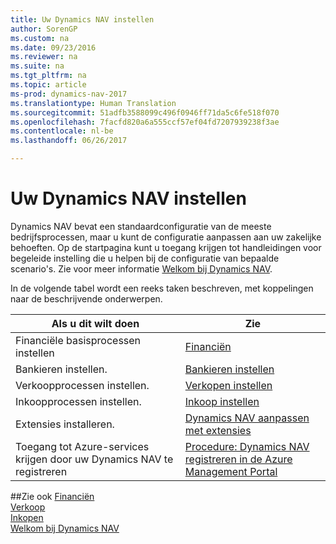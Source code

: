 ```yaml
---
title: Uw Dynamics NAV instellen
author: SorenGP
ms.custom: na
ms.date: 09/23/2016
ms.reviewer: na
ms.suite: na
ms.tgt_pltfrm: na
ms.topic: article
ms-prod: dynamics-nav-2017
ms.translationtype: Human Translation
ms.sourcegitcommit: 51adfb3588099c496f0946ff71da5c6fe518f070
ms.openlocfilehash: 7facfd820a6a555ccf57ef04fd7207939238f3ae
ms.contentlocale: nl-be
ms.lasthandoff: 06/26/2017

---
```


# <a name="set-up-your-dynamics-nav"></a>Uw Dynamics NAV instellen
Dynamics NAV bevat een standaardconfiguratie van de meeste bedrijfsprocessen, maar u kunt de configuratie aanpassen aan uw zakelijke behoeften.
Op de startpagina kunt u toegang krijgen tot handleidingen voor begeleide instelling die u helpen bij de configuratie van bepaalde scenario's. Zie voor meer informatie [Welkom bij Dynamics NAV](across-get-started.md).  

In de volgende tabel wordt een reeks taken beschreven, met koppelingen naar de beschrijvende onderwerpen.

| Als u dit wilt doen                                                                  | Zie                      |
|---------------------------------------------------------------------|--------------------------|
|Financiële basisprocessen instellen|[Financiën](finance-setup-setup-finance-setup.md)|
|Bankieren instellen.|[Bankieren instellen](bank-setup-banking.md)|
|Verkoopprocessen instellen.|[Verkopen instellen](sales-setup-sales.md)|
|Inkoopprocessen instellen.|[Inkoop instellen](purchasing-setup-purchasing.md)|
|Extensies installeren.|[Dynamics NAV aanpassen met extensies](ui-extensions.md)|
|Toegang tot Azure-services krijgen door uw Dynamics NAV te registreren|[Procedure: Dynamics NAV registreren in de Azure Management Portal](ui-how-register-dynamics-nav-azure.md)|

##<a name="see-also"></a>Zie ook
[Financiën](finance-setup.md)  
[Verkoop](sales-manage-sales.md)  
[Inkopen](purchasing-manage-purchasing.md)  
[Welkom bij Dynamics NAV](across-get-started.md)  

